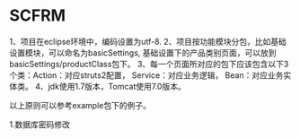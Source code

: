 SCFRM
=====
1、项目在eclipse环境中，编码设置为utf-8.
2、项目按功能模块分包，比如基础设置模块，可以命名为basicSettings, 基础设置下的产品类别页面，可以放到basicSettings/productClass包下。
3、每一个页面所对应的包下应该包含以下3个类：Action：对应struts2配置， Service：对应业务逻辑， Bean：对应业务实体类。
4、jdk使用1.7版本，Tomcat使用7.0版本。

以上原则可以参考example包下的例子。

1.数据库密码修改